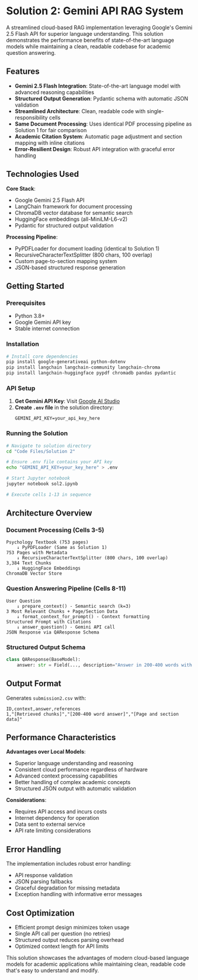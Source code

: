 # Solution 2: Gemini API RAG System

A streamlined cloud-based RAG implementation leveraging Google's Gemini 2.5 Flash API for superior language understanding. This solution demonstrates the performance benefits of state-of-the-art language models while maintaining a clean, readable codebase for academic question answering.

## Features

- **Gemini 2.5 Flash Integration**: State-of-the-art language model with advanced reasoning capabilities
- **Structured Output Generation**: Pydantic schema with automatic JSON validation
- **Streamlined Architecture**: Clean, readable code with single-responsibility cells
- **Same Document Processing**: Uses identical PDF processing pipeline as Solution 1 for fair comparison
- **Academic Citation System**: Automatic page adjustment and section mapping with inline citations
- **Error-Resilient Design**: Robust API integration with graceful error handling

## Technologies Used

**Core Stack**:

- Google Gemini 2.5 Flash API
- LangChain framework for document processing
- ChromaDB vector database for semantic search
- HuggingFace embeddings (all-MiniLM-L6-v2)
- Pydantic for structured output validation

**Processing Pipeline**:

- PyPDFLoader for document loading (identical to Solution 1)
- RecursiveCharacterTextSplitter (800 chars, 100 overlap)
- Custom page-to-section mapping system
- JSON-based structured response generation

## Getting Started

### Prerequisites

- Python 3.8+
- Google Gemini API key
- Stable internet connection

### Installation

```bash
# Install core dependencies
pip install google-generativeai python-dotenv
pip install langchain langchain-community langchain-chroma
pip install langchain-huggingface pypdf chromadb pandas pydantic
```

### API Setup

1. **Get Gemini API Key**: Visit [Google AI Studio](https://ai.google.dev/aistudio)
2. **Create `.env` file** in the solution directory:
   ```
   GEMINI_API_KEY=your_api_key_here
   ```

### Running the Solution

```bash
# Navigate to solution directory
cd "Code Files/Solution 2"

# Ensure .env file contains your API key
echo "GEMINI_API_KEY=your_key_here" > .env

# Start Jupyter notebook
jupyter notebook sol2.ipynb

# Execute cells 1-13 in sequence
```

## Architecture Overview

### Document Processing (Cells 3-5)

```
Psychology Textbook (753 pages)
    ↓ PyPDFLoader (Same as Solution 1)
753 Pages with Metadata
    ↓ RecursiveCharacterTextSplitter (800 chars, 100 overlap)
3,384 Text Chunks
    ↓ HuggingFace Embeddings
ChromaDB Vector Store
```

### Question Answering Pipeline (Cells 8-11)

```
User Question
    ↓ prepare_context() - Semantic search (k=3)
3 Most Relevant Chunks + Page/Section Data
    ↓ format_context_for_prompt() - Context formatting
Structured Prompt with Citations
    ↓ answer_question() - Gemini API call
JSON Response via QAResponse Schema
```

### Structured Output Schema

```python
class QAResponse(BaseModel):
    answer: str = Field(..., description="Answer in 200-400 words with inline citations")
```

## Output Format

Generates `submission2.csv` with:

```csv
ID,context,answer,references
1,"[Retrieved chunks]","[200-400 word answer]","[Page and section data]"
```

## Performance Characteristics

**Advantages over Local Models**:

- Superior language understanding and reasoning
- Consistent cloud performance regardless of hardware
- Advanced context processing capabilities
- Better handling of complex academic concepts
- Structured JSON output with automatic validation

**Considerations**:

- Requires API access and incurs costs
- Internet dependency for operation
- Data sent to external service
- API rate limiting considerations


## Error Handling

The implementation includes robust error handling:

- API response validation
- JSON parsing fallbacks
- Graceful degradation for missing metadata
- Exception handling with informative error messages

## Cost Optimization

- Efficient prompt design minimizes token usage
- Single API call per question (no retries)
- Structured output reduces parsing overhead
- Optimized context length for API limits

This solution showcases the advantages of modern cloud-based language models for academic applications while maintaining clean, readable code that's easy to understand and modify.
